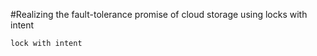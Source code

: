 #Realizing the fault-tolerance promise of cloud storage using locks with intent

`lock with intent`
